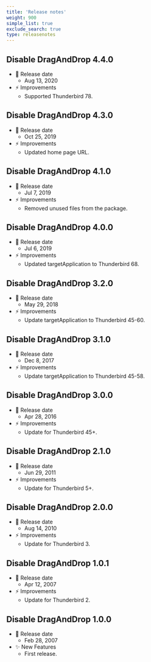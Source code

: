 ```yaml
---
title: 'Release notes'
weight: 900
simple_list: true
exclude_search: true
type: releasenotes
---
```


## Disable DragAndDrop 4.4.0

-   📅 Release date
    -   Aug 13, 2020
-   ⚡️ Improvements
    -   Supported Thunderbird 78.

## Disable DragAndDrop 4.3.0

-   📅 Release date
    -   Oct 25, 2019
-   ⚡️ Improvements
    -   Updated home page URL.

## Disable DragAndDrop 4.1.0

-   📅 Release date
    -   Jul 7, 2019
-   ⚡️ Improvements
    -   Removed unused files from the package.

## Disable DragAndDrop 4.0.0

-   📅 Release date
    -   Jul 6, 2019
-   ⚡️ Improvements
    -   Updated targetApplication to Thunderbird 68.

## Disable DragAndDrop 3.2.0

-   📅 Release date
    -   May 29, 2018
-   ⚡️ Improvements
    -   Update targetApplication to Thunderbird 45-60.

## Disable DragAndDrop 3.1.0

-   📅 Release date
    -   Dec 8, 2017
-   ⚡️ Improvements
    -   Update targetApplication to Thunderbird 45-58.

## Disable DragAndDrop 3.0.0

-   📅 Release date
    -   Apr 28, 2016
-   ⚡️ Improvements
    -   Update for Thunderbird 45+.

## Disable DragAndDrop 2.1.0

-   📅 Release date
    -   Jun 29, 2011
-   ⚡️ Improvements
    -   Update for Thunderbird 5+.

## Disable DragAndDrop 2.0.0

-   📅 Release date
    -   Aug 14, 2010
-   ⚡️ Improvements
    -   Update for Thunderbird 3.

## Disable DragAndDrop 1.0.1

-   📅 Release date
    -   Apr 12, 2007
-   ⚡️ Improvements
    -   Update for Thunderbird 2.

## Disable DragAndDrop 1.0.0

-   📅 Release date
    -   Feb 28, 2007
-   ✨ New Features
    -   First release.
